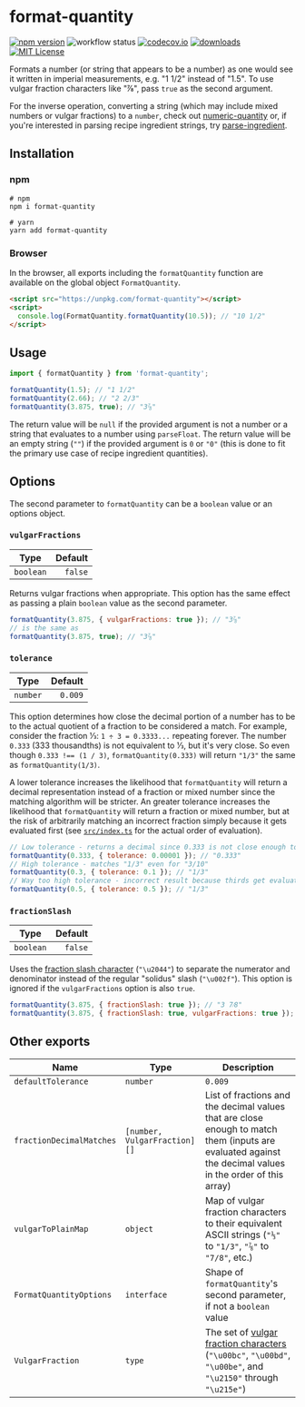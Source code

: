 # format-quantity

[![npm version](https://badge.fury.io/js/format-quantity.svg)](//npmjs.com/package/format-quantity)
![workflow status](https://github.com/jakeboone02/format-quantity/workflows/Continuous%20Integration/badge.svg)
[![codecov.io](https://codecov.io/github/jakeboone02/format-quantity/coverage.svg?branch=master)](https://codecov.io/github/jakeboone02/format-quantity?branch=master)
[![downloads](https://img.shields.io/npm/dm/format-quantity.svg)](http://npm-stat.com/charts.html?package=format-quantity&from=2015-08-01)
[![MIT License](https://img.shields.io/npm/l/format-quantity.svg)](http://opensource.org/licenses/MIT)

Formats a number (or string that appears to be a number) as one would see it written in imperial measurements, e.g. "1 1/2" instead of "1.5". To use vulgar fraction characters like "⅞", pass `true` as the second argument.

For the inverse operation, converting a string (which may include mixed numbers or vulgar fractions) to a `number`, check out [numeric-quantity](https://www.npmjs.com/package/numeric-quantity) or, if you're interested in parsing recipe ingredient strings, try [parse-ingredient](https://www.npmjs.com/package/parse-ingredient).

## Installation

### npm

```shell
# npm
npm i format-quantity

# yarn
yarn add format-quantity
```

### Browser

In the browser, all exports including the `formatQuantity` function are available on the global object `FormatQuantity`.

```html
<script src="https://unpkg.com/format-quantity"></script>
<script>
  console.log(FormatQuantity.formatQuantity(10.5)); // "10 1/2"
</script>
```

## Usage

```js
import { formatQuantity } from 'format-quantity';

formatQuantity(1.5); // "1 1/2"
formatQuantity(2.66); // "2 2/3"
formatQuantity(3.875, true); // "3⅞"
```

The return value will be `null` if the provided argument is not a number or a string that evaluates to a number using `parseFloat`. The return value will be an empty string (`""`) if the provided argument is `0` or `"0"` (this is done to fit the primary use case of recipe ingredient quantities).

## Options

The second parameter to `formatQuantity` can be a `boolean` value or an options object.

### `vulgarFractions`

| Type      | Default |
| --------- | ------: |
| `boolean` | `false` |

Returns vulgar fractions when appropriate. This option has the same effect as passing a plain `boolean` value as the second parameter.

```js
formatQuantity(3.875, { vulgarFractions: true }); // "3⅞"
// is the same as
formatQuantity(3.875, true); // "3⅞"
```

### `tolerance`

| Type     | Default |
| -------- | ------: |
| `number` | `0.009` |

This option determines how close the decimal portion of a number has to be to the actual quotient of a fraction to be considered a match. For example, consider the fraction 1⁄3: `1 ÷ 3 = 0.3333...` repeating forever. The number `0.333` (333 thousandths) is not equivalent to 1⁄3, but it's very close. So even though `0.333 !== (1 / 3)`, `formatQuantity(0.333)` will return `"1/3"` the same as `formatQuantity(1/3)`.

A lower tolerance increases the likelihood that `formatQuantity` will return a decimal representation instead of a fraction or mixed number since the matching algorithm will be stricter. An greater tolerance increases the likelihood that `formatQuantity` will return a fraction or mixed number, but at the risk of arbitrarily matching an incorrect fraction simply because it gets evaluated first (see [`src/index.ts`](src/index.ts) for the actual order of evaluation).

```js
// Low tolerance - returns a decimal since 0.333 is not close enough to 1/3
formatQuantity(0.333, { tolerance: 0.00001 }); // "0.333"
// High tolerance - matches "1/3" even for "3/10"
formatQuantity(0.3, { tolerance: 0.1 }); // "1/3"
// Way too high tolerance - incorrect result because thirds get evaluated before halves
formatQuantity(0.5, { tolerance: 0.5 }); // "1/3"
```

### `fractionSlash`

| Type      | Default |
| --------- | ------: |
| `boolean` | `false` |

Uses the [fraction slash character](<https://en.wikipedia.org/wiki/Slash_(punctuation)#Fractions>) (`"\u2044"`) to separate the numerator and denominator instead of the regular "solidus" slash (`"\u002f"`). This option is ignored if the `vulgarFractions` option is also `true`.

```js
formatQuantity(3.875, { fractionSlash: true }); // "3 7⁄8"
formatQuantity(3.875, { fractionSlash: true, vulgarFractions: true }); // "3⅞"
```

## Other exports

| Name                     | Type                         | Description                                                                                                                                                 |
| ------------------------ | ---------------------------- | ----------------------------------------------------------------------------------------------------------------------------------------------------------- |
| `defaultTolerance`       | `number`                     | `0.009`                                                                                                                                                     |
| `fractionDecimalMatches` | `[number, VulgarFraction][]` | List of fractions and the decimal values that are close enough to match them (inputs are evaluated against the decimal values in the order of this array)   |
| `vulgarToPlainMap`       | `object`                     | Map of vulgar fraction characters to their equivalent ASCII strings (`"⅓"` to `"1/3"`, `"⅞"` to `"7/8"`, etc.)                                              |
| `FormatQuantityOptions`  | `interface`                  | Shape of `formatQuantity`'s second parameter, if not a `boolean` value                                                                                      |
| `VulgarFraction`         | `type`                       | The set of [vulgar fraction characters](https://en.wikipedia.org/wiki/Number_Forms) (`"\u00bc"`, `"\u00bd"`, `"\u00be"`, and `"\u2150"` through `"\u215e"`) |
